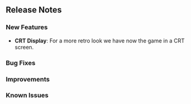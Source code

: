 ## Release Notes

### New Features
- **CRT Display**: For a more retro look we have now the game in a CRT screen.

### Bug Fixes

### Improvements

### Known Issues


